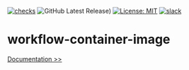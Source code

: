 [![checks](https://github.com/martoc/workflow-container-image/actions/workflows/tag.yml/badge.svg?branch=main&event=push)](https://github.com/martoc/workflow-container-image/actions/workflows/tag.yml)
![GitHub Latest Release)](https://img.shields.io/github/v/release/martoc/workflow-container-image?logo=github)
[![License: MIT](https://img.shields.io/badge/License-MIT-yellow.svg)](https://opensource.org/licenses/MIT)
[![slack](https://img.shields.io/badge/slack-general-brightgreen.svg?logo=slack)](https://app.slack.com/messages/T8L8AAD3M/C8LBHLSVA)

# workflow-container-image

[Documentation >>](./docs/index.md)
